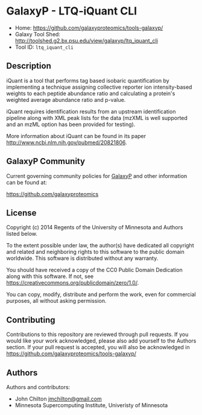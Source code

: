 GalaxyP - LTQ-iQuant CLI
========================

* Home: <https://github.com/galaxyproteomics/tools-galaxyp/>
* Galaxy Tool Shed: <http://toolshed.g2.bx.psu.edu/view/galaxyp/ltq_iquant_cli>
* Tool ID: `ltq_iquant_cli`


Description
-----------

iQuant is a tool that performs tag based isobaric quantification by implementing a technique assigning collective reporter ion intensity-based weights to each peptide abundance ratio and calculating a protein's weighted average abundance ratio and p-value.

iQuant requires identification results from an upstream identification pipeline along with XML peak lists for the data (mzXML is well supported and an mzML option has been provided for testing).

More information about iQuant can be found in its paper <http://www.ncbi.nlm.nih.gov/pubmed/20821806>.


GalaxyP Community
-----------------

Current governing community policies for [GalaxyP](https://github.com/galaxyproteomics/) and other information can be found at:

<https://github.com/galaxyproteomics>


License
-------

Copyright (c) 2014 Regents of the University of Minnesota and Authors listed below.

To the extent possible under law, the author(s) have dedicated all copyright and related and neighboring rights to this software to the public domain worldwide. This software is distributed without any warranty.

You should have received a copy of the CC0 Public Domain Dedication along with this software. If not, see <https://creativecommons.org/publicdomain/zero/1.0/>.

You can copy, modify, distribute and perform the work, even for commercial purposes, all without asking permission.


Contributing
------------

Contributions to this repository are reviewed through pull requests. If you would like your work acknowledged, please also add yourself to the Authors section. If your pull request is accepted, you will also be acknowledged in <https://github.com/galaxyproteomics/tools-galaxyp/>


Authors
-------

Authors and contributors:

* John Chilton <jmchilton@gmail.com>
* Minnesota Supercomputing Institute, Univeristy of Minnesota
